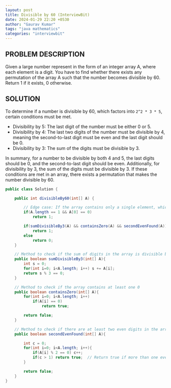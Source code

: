 ```yaml
---
layout: post
title: Divisible by 60 (InterviewBit)
date: 2024-01-29 22:20 +0530
author: "Gaurav Kumar"
tags: "java mathematics"
categories: "interviewbit"
---
```


## PROBLEM DESCRIPTION

Given a large number represent in the form of an integer array A, where each element is a digit.
You have to find whether there exists any permutation of the array A such that the number becomes divisible by 60.
Return 1 if it exists, 0 otherwise.

## SOLUTION

To determine if a number is divisible by 60, which factors into `2^2 * 3 * 5`, certain conditions must be met.

- Divisibility by 5: The last digit of the number must be either 0 or 5.
- Divisibility by 4: The last two digits of the number must be divisible by 4, meaning the second-to-last digit must be even and the last digit should be 0.
- Divisibility by 3: The sum of the digits must be divisible by 3.

In summary, for a number to be divisible by both 4 and 5, the last digits should be 0, and the second-to-last digit should be even. Additionally, for divisibility by 3, the sum of the digits must be divisible by 3. If these conditions are met in an array, there exists a permutation that makes the number divisible by 60.

```java
public class Solution {

    public int divisibleBy60(int[] A) {

        // Edge case: If the array contains only a single element, which is 0
        if(A.length == 1 && A[0] == 0)
            return 1;

        if(sumDivisibleBy3(A) && containsZero(A) && secondEvenFound(A))
            return 1;
        else
            return 0;
    }

    // Method to check if the sum of digits in the array is divisible by 3
    public boolean sumDivisibleBy3(int[] A){
        int s = 0;
        for(int i=0; i<A.length; i++) s += A[i];
        return s % 3 == 0;
    }

    // Method to check if the array contains at least one 0
    public boolean containsZero(int[] A){
        for(int i=0; i<A.length; i++)
            if(A[i] == 0)
                return true;

        return false;
    }

    // Method to check if there are at least two even digits in the array
    public boolean secondEvenFound(int[] A){

        int c = 0;
        for(int i=0; i<A.length; i++){
            if(A[i] % 2 == 0) c++;
            if(c > 1) return true;  // Return true if more than one even digit is found
        }

        return false;
    }
}
```
